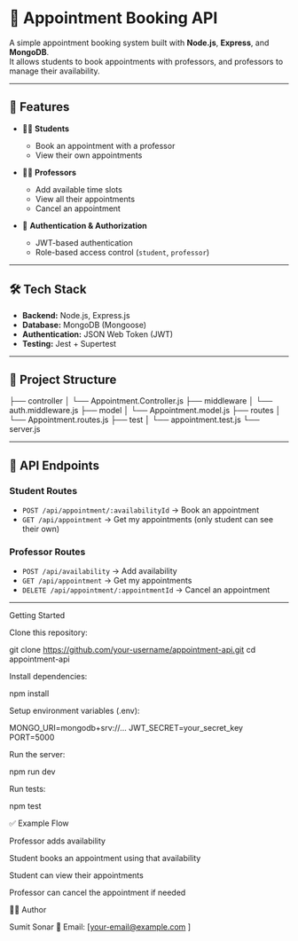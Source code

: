 # 📅 Appointment Booking API

A simple appointment booking system built with **Node.js**, **Express**, and **MongoDB**.  
It allows students to book appointments with professors, and professors to manage their availability.

---

## 🚀 Features

- 👨‍🎓 **Students**
  - Book an appointment with a professor
  - View their own appointments

- 👨‍🏫 **Professors**
  - Add available time slots
  - View all their appointments
  - Cancel an appointment

- 🔐 **Authentication & Authorization**
  - JWT-based authentication
  - Role-based access control (`student`, `professor`)

---

## 🛠️ Tech Stack

- **Backend:** Node.js, Express.js  
- **Database:** MongoDB (Mongoose)  
- **Authentication:** JSON Web Token (JWT)  
- **Testing:** Jest + Supertest  

---

## 📂 Project Structure

├── controller
│ └── Appointment.Controller.js
├── middleware
│ └── auth.middleware.js
├── model
│ └── Appointment.model.js
├── routes
│ └── Appointment.routes.js
├── test
│ └── appointment.test.js
└── server.js


---

## 📌 API Endpoints

### **Student Routes**
- `POST /api/appointment/:availabilityId` → Book an appointment  
- `GET /api/appointment` → Get my appointments (only student can see their own)

### **Professor Routes**
- `POST /api/availability` → Add availability  
- `GET /api/appointment` → Get my appointments  
- `DELETE /api/appointment/:appointmentId` → Cancel an appointment  

---




Getting Started

Clone this repository:

git clone https://github.com/your-username/appointment-api.git
cd appointment-api


Install dependencies:

npm install


Setup environment variables (.env):

MONGO_URI=mongodb+srv://...
JWT_SECRET=your_secret_key
PORT=5000


Run the server:

npm run dev


Run tests:

npm test

✅ Example Flow

Professor adds availability

Student books an appointment using that availability

Student can view their appointments

Professor can cancel the appointment if needed

👨‍💻 Author

Sumit Sonar
📧 Email: [your-email@example.com
]
